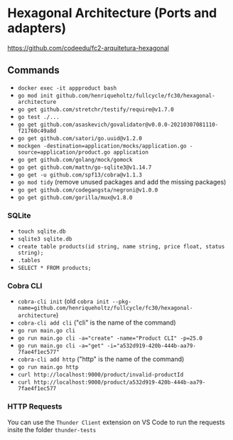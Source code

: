 # Hexagonal Architecture (Ports and adapters)

https://github.com/codeedu/fc2-arquitetura-hexagonal

## Commands

- `docker exec -it appproduct bash`
- `go mod init github.com/henriqueholtz/fullcycle/fc30/hexagonal-architecture`
- `go get github.com/stretchr/testify/require@v1.7.0`
- `go test ./...`
- `go get github.com/asaskevich/govalidator@v0.0.0-20210307081110-f21760c49a8d`
- `go get github.com/satori/go.uuid@v1.2.0`
- `mockgen -destination=application/mocks/application.go -source=application/product.go application`
- `go get github.com/golang/mock/gomock`
- `go get github.com/mattn/go-sqlite3@v1.14.7`
- `go get -u github.com/spf13/cobra@v1.1.3`
- `go mod tidy` (remove unused packages and add the missing packages)
- `go get github.com/codegangsta/negroni@v1.0.0`
- `go get github.com/gorilla/mux@v1.8.0`

### SQLite

- `touch sqlite.db`
- `sqlite3 sqlite.db`
- `create table products(id string, name string, price float, status string);`
- `.tables`
- `SELECT * FROM products;`

### Cobra CLI

- `cobra-cli init` (old `cobra init --pkg-name=github.com/henriqueholtz/fullcycle/fc30/hexagonal-architecture`)
- `cobra-cli add cli` ("cli" is the name of the command)
- `go run main.go cli`
- `go run main.go cli -a="create" -name="Product CLI" -p=25.0`
- `go run main.go cli -a="get" -i="a532d919-420b-444b-aa79-7fae4f1ec577"`
- `cobra-cli add http` ("http" is the name of the command)
- `go run main.go http`
- `curl http://localhost:9000/product/invalid-productId`
- `curl http://localhost:9000/product/a532d919-420b-444b-aa79-7fae4f1ec577`

### HTTP Requests

You can use the `Thunder Client` extension on VS Code to run the requests insite the folder `thunder-tests`
